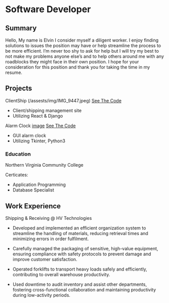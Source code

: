 # Software Developer

## Summary
Hello,
My name is Elvin I consider myself a diligent worker. I enjoy finding solutions to issues the position may
have or help streamline the process to be more efficient. I’m never too shy to ask for help but I will try
my best to not make my problems anyone else’s and to help others around me with any roadblocks they
might face in their own position. I hope for your consideration for this position and thank you for taking
the time in my resume.


## Projects 
ClientShip (/assests/img/IMG_9447.jpeg)
[See The Code](https://github.com/El-Bean01/Clientship)
- Client/shipping management site
- Utilizing React & Django


Alarm Clock [image](/assests/img/IMG_9448.jpeg)
[See The Code](https://github.com/El-Bean01/tkinter-alarm.git)
- GUI alarm clock
- Utilizing Tkinter, Python3


### Education
Northern Virginia 
Community College

Certicates:
- Application Programming 
- Database Specialist



## Work Experience 
Shipping & Receiving @ HV Technologies

- Developed and implemented an efficient organization system to streamline the handling of materials,
reducing retrieval times and minimizing errors in order fulfilment.

- Carefully managed the packaging of sensitive, high-value equipment, ensuring compliance with safety
protocols to prevent damage and improve customer satisfaction.

- Operated forklifts to transport heavy loads safely and efficiently, contributing to overall warehouse
productivity.

- Used downtime to audit inventory and assist other departments, fostering cross-functional collaboration
and maintaining productivity during low-activity periods.
